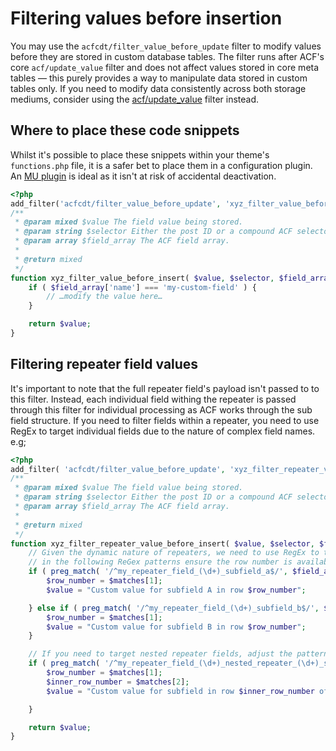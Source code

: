 # Filtering values before insertion

You may use the `acfcdt/filter_value_before_update` filter to modify values before they are stored in custom database
tables. The filter runs after ACF's core `acf/update_value` filter and does not affect values stored in core meta tables
— this purely provides a way to manipulate data stored in custom tables only. If you need to modify data consistently
across both storage mediums, consider using the
[acf/update_value](https://www.advancedcustomfields.com/resources/acf-update_value/) filter instead.

## Where to place these code snippets

Whilst it's possible to place these snippets within your theme's `functions.php` file, it is a safer bet to place them
in a configuration plugin. An [MU plugin](https://wordpress.org/support/article/must-use-plugins/) is ideal as it isn't
at risk of accidental deactivation.

```php
<?php
add_filter('acfcdt/filter_value_before_update', 'xyz_filter_value_before_insert', 10, 3);
/**
 * @param mixed $value The field value being stored. 
 * @param string $selector Either the post ID or a compound ACF selector depending on the object type. e.g; user_1.
 * @param array $field_array The ACF field array.
 *
 * @return mixed
 */
function xyz_filter_value_before_insert( $value, $selector, $field_array ) {
	if ( $field_array['name'] === 'my-custom-field' ) {
		// …modify the value here…
	}

	return $value;
}
```

## Filtering repeater field values

It's important to note that the full repeater field's payload isn't passed to to this filter. Instead, each individual
field withing the repeater is passed through this filter for individual processing as ACF works through the sub field
structure. If you need to filter fields within a repeater, you need to use RegEx to target individual fields due to the
nature of complex field names. e.g;

```php
<?php
add_filter( 'acfcdt/filter_value_before_update', 'xyz_filter_repeater_value_before_insert', 10, 3 );
/**
 * @param mixed $value The field value being stored.
 * @param string $selector Either the post ID or a compound ACF selector depending on the object type. e.g; user_1.
 * @param array $field_array The ACF field array.
 *
 * @return mixed
 */
function xyz_filter_repeater_value_before_insert( $value, $selector, $field_array ) {
	// Given the dynamic nature of repeaters, we need to use RegEx to target field patterns. The parentheses
	// in the following ReGex patterns ensure the row number is available in the $matches array. 
	if ( preg_match( '/^my_repeater_field_(\d+)_subfield_a$/', $field_array['name'], $matches ) ) {
		$row_number = $matches[1];
		$value = "Custom value for subfield A in row $row_number";

	} else if ( preg_match( '/^my_repeater_field_(\d+)_subfield_b$/', $field_array['name'], $matches ) ) {
		$row_number = $matches[1];
		$value = "Custom value for subfield B in row $row_number";
	}

	// If you need to target nested repeater fields, adjust the pattern to suit.
	if ( preg_match( '/^my_repeater_field_(\d+)_nested_repeater_(\d+)_subfield$/', $field_array['name'], $matches ) ) {
		$row_number = $matches[1];
		$inner_row_number = $matches[2];
		$value = "Custom value for subfield in row $inner_row_number of repeater field row $row_number";

	}

	return $value;
}
```